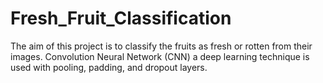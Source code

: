 # Fresh_Fruit_Classification
The aim of this project is to classify the fruits as fresh or rotten from their images.
Convolution Neural Network (CNN) a deep learning technique is used with pooling, padding, and dropout layers.
